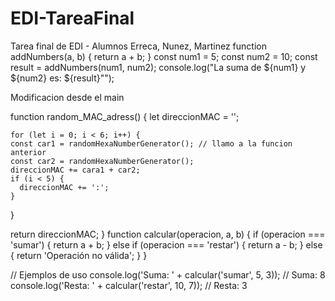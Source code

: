 # EDI-TareaFinal
Tarea final de EDI - Alumnos Erreca, Nunez, Martinez
function addNumbers(a, b) {
    return a + b;
  }
  const num1 = 5;
  const num2 = 10;
  const result = addNumbers(num1, num2);
  console.log("La suma de ${num1} y ${num2} es: ${result}"");
  
Modificacion desde el main

function random_MAC_adress() {
    let direccionMAC = '';

    for (let i = 0; i < 6; i++) {
    const car1 = randomHexaNumberGenerator(); // llamo a la funcion anterior
    const car2 = randomHexaNumberGenerator();
    direccionMAC += cara1 + car2;
    if (i < 5) {
      direccionMAC += ':';
    }
  }

  return direccionMAC;
}
function calcular(operacion, a, b) {
  if (operacion === 'sumar') {
    return a + b;
  } else if (operacion === 'restar') {
    return a - b;
  } else {
    return 'Operación no válida';
  }
}

// Ejemplos de uso
console.log('Suma: ' + calcular('sumar', 5, 3));    // Suma: 8
console.log('Resta: ' + calcular('restar', 10, 7));  // Resta: 3

